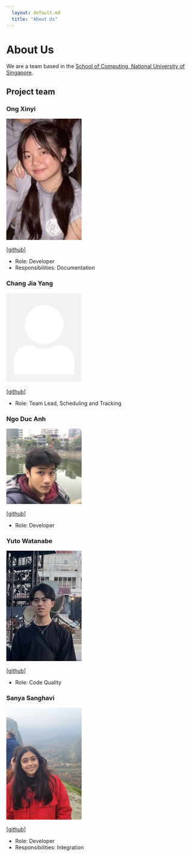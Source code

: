 ```yaml
---
  layout: default.md
  title: "About Us"
---
```


# About Us

We are a team based in the [School of Computing, National University of Singapore](http://www.comp.nus.edu.sg).

## Project team

### Ong Xinyi

<img src="images/ongxinyii.png" width="200px">

[[github](https://github.com/ongxinyii)]

* Role: Developer
* Responsibilities: Documentation

### Chang Jia Yang

<img src="images/changjy81.png" width="200px">

[[github](https://github.com/changjy81)]

* Role: Team Lead, Scheduling and Tracking

### Ngo Duc Anh

<img src="images/nikingoda.png" width="200px">

[[github](https://github.com/nikingoda)]

* Role: Developer

### Yuto Watanabe

<img src="images/yuto1115.png" width="200px">

[[github](https://github.com/yuto1115)]

* Role: Code Quality

### Sanya Sanghavi

<img src="images/sunpterodactyl.png" width="200px">

[[github](http://github.com/sunpterodactyl)]

* Role: Developer
* Responsibilities: Integration
